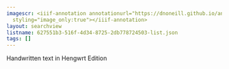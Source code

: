 ```yaml
---
imagescr: <iiif-annotation annotationurl="https://dnoneill.github.io/annotate/annotations/627551b3-516f-4d34-8725-2db778724503-003.json"
  styling="image_only:true"></iiif-annotation>
layout: searchview
listname: 627551b3-516f-4d34-8725-2db778724503-list.json
tags: []
---
```

Handwritten text in Hengwrt Edition